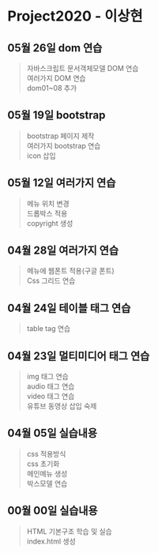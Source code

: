 # Project2020 - 이상현

## 05월 26일 dom 연습
>자바스크립트 문서객체모델 DOM 연습<br>
여러가지 DOM 연습<br>
dom01~08 추가<br>

## 05월 19일 bootstrap
>bootstrap 페이지 제작<br>
여러가지 bootstrap 연습<br>
icon 삽입<br>

## 05월 12일 여러가지 연습
>메뉴 위치 변경<br>
드롭박스 적용<br>
copyright 생성 <br>

## 04월 28일 여러가지 연습
>메뉴에 웹폰트 적용(구글 폰트)<br>
Css 그리드 연습

## 04월 24일 테이블 태그 연습
>table tag 연습<br>

## 04월 23일 멀티미디어 태그 연습
> img 태그 연습 <br>
audio 태그 연습 <br>
video 태그 연습 <br>
유튜브 동영상 삽입 숙제
## 04월 05일 실습내용
> css 적용방식 <br>
css 초기화 <br>
메인메뉴 생성 <br>
박스모델 연습

## 00월 00일 실습내용
> HTML 기본구조 학습 및 실습 <br>
index.html 생성